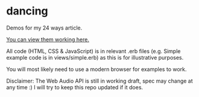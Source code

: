 dancing
=======

Demos for my 24 ways article.

[You can view them working here.](http://dancing.rumyra.com)

All code (HTML, CSS & JavaScript) is in relevant .erb files (e.g. Simple example code is in views/simple.erb) as this is for illustrative purposes.

You will most likely need to use a modern browser for examples to work.

Disclaimer: The Web Audio API is still in working draft, spec may change at any time :) I will try to keep this repo updated if it does.